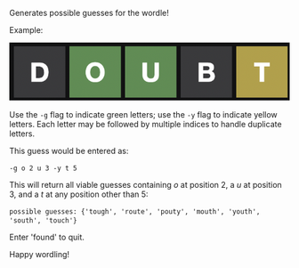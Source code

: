 Generates possible guesses for the wordle!

Example:

![alt text](example_guess.png?raw=true)

Use the `-g` flag to indicate green letters; use the `-y` flag to indicate yellow letters.
Each letter may be followed by multiple indices to handle duplicate letters.

This guess would be entered as:

	-g o 2 u 3 -y t 5

This will return all viable guesses containing *o* at position 2, a *u* at position 3, and a *t* at any position other than 5:

	possible guesses: {'tough', 'route', 'pouty', 'mouth', 'youth', 'south', 'touch'}

Enter 'found' to quit.

Happy wordling!

